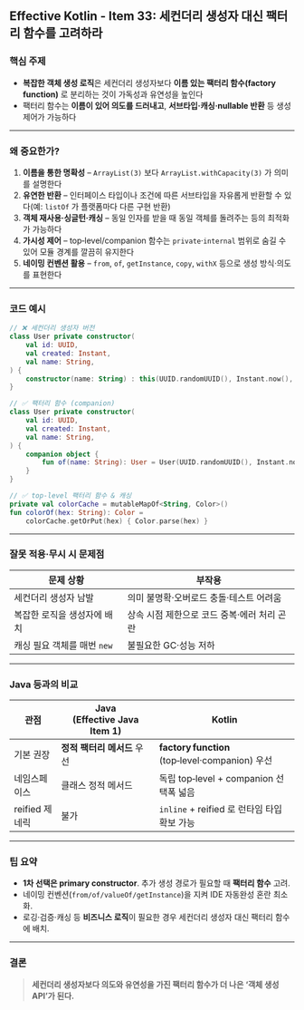 ## Effective Kotlin - Item 33: 세컨더리 생성자 대신 **팩터리 함수**를 고려하라

### 핵심 주제

- **복잡한 객체 생성 로직**은 세컨더리 생성자보다 **이름 있는 팩터리 함수(factory function)** 로 분리하는 것이 가독성과 유연성을 높인다
- 팩터리 함수는 **이름이 있어 의도를 드러내고**, **서브타입·캐싱·nullable 반환** 등 생성 제어가 가능하다

---

### 왜 중요한가?

1. **이름을 통한 명확성** – `ArrayList(3)` 보다 `ArrayList.withCapacity(3)` 가 의미를 설명한다
2. **유연한 반환** – 인터페이스 타입이나 조건에 따른 서브타입을 자유롭게 반환할 수 있다(예: `listOf` 가 플랫폼마다 다른 구현 반환)
3. **객체 재사용·싱글턴·캐싱** – 동일 인자를 받을 때 동일 객체를 돌려주는 등의 최적화가 가능하다
4. **가시성 제어** – top‑level/companion 함수는 `private`·`internal` 범위로 숨길 수 있어 모듈 경계를 깔끔히 유지한다
5. **네이밍 컨벤션 활용** – `from`, `of`, `getInstance`, `copy`, `withX` 등으로 생성 방식·의도를 표현한다

---

### 코드 예시

```kotlin
// ❌ 세컨더리 생성자 버전
class User private constructor(
    val id: UUID,
    val created: Instant,
    val name: String,
) {
    constructor(name: String) : this(UUID.randomUUID(), Instant.now(), name)
}

// ✅ 팩터리 함수 (companion)
class User private constructor(
    val id: UUID,
    val created: Instant,
    val name: String,
) {
    companion object {
        fun of(name: String): User = User(UUID.randomUUID(), Instant.now(), name)
    }
}

// ✅ top‑level 팩터리 함수 & 캐싱
private val colorCache = mutableMapOf<String, Color>()
fun colorOf(hex: String): Color =
    colorCache.getOrPut(hex) { Color.parse(hex) }
```

---

### 잘못 적용·무시 시 문제점

| 문제 상황                   | 부작용                                      |
| --------------------------- | ------------------------------------------- |
| 세컨더리 생성자 남발        | 의미 불명확·오버로드 충돌·테스트 어려움     |
| 복잡한 로직을 생성자에 배치 | 상속 시점 제한으로 코드 중복·에러 처리 곤란 |
| 캐싱 필요 객체를 매번 `new` | 불필요한 GC·성능 저하                       |

---

### Java 등과의 비교

| 관점           | Java (Effective Java Item 1) | Kotlin                                          |
| -------------- | ---------------------------- | ----------------------------------------------- |
| 기본 권장      | **정적 팩터리 메서드** 우선  | **factory function** (top‑level·companion) 우선 |
| 네임스페이스   | 클래스 정적 메서드           | 독립 top‑level + companion 선택폭 넓음          |
| reified 제네릭 | 불가                         | `inline` + reified 로 런타임 타입 확보 가능     |

---

### 팁 요약

- **1차 선택은 primary constructor**. 추가 생성 경로가 필요할 때 **팩터리 함수** 고려.
- 네이밍 컨벤션(`from/of/valueOf/getInstance`)을 지켜 IDE 자동완성 혼란 최소화.
- 로깅·검증·캐싱 등 **비즈니스 로직**이 필요한 경우 세컨더리 생성자 대신 팩터리 함수에 배치.

---

### 결론

> **세컨더리 생성자보다 의도와 유연성을 가진 팩터리 함수가 더 나은 ‘객체 생성 API’가 된다.**
